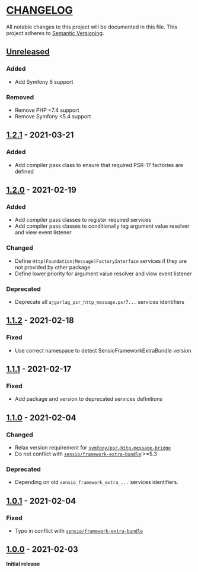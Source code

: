 # [CHANGELOG](http://keepachangelog.com/)
All notable changes to this project will be documented in this file.
This project adheres to [Semantic Versioning](http://semver.org/).

## [Unreleased](https://github.com/ajgarlag/psr-http-message-bundle/compare/1.2.1...main)

### Added
- Add Symfony 6 support

### Removed
- Remove PHP <7.4 support
- Remove Symfony <5.4 support

## [1.2.1](https://github.com/ajgarlag/psr-http-message-bundle/compare/1.2.1...1.2.1) - 2021-03-21

### Added
- Add compiler pass class to ensure that required PSR-17 factories are defined

## [1.2.0](https://github.com/ajgarlag/psr-http-message-bundle/compare/1.1.2...1.2.0) - 2021-02-19

### Added
- Add compiler pass classes to register required services
- Add compiler pass classes to conditionally tag argument value resolver and view event listener

### Changed
- Define `Http(Foundation|Message)FactoryInterface` services if they are not provided by other package
- Define lower priority for argument value resolver and view event listener

### Deprecated
- Deprecate all `ajgarlag_psr_http_message.psr7...` services identifiers

## [1.1.2](https://github.com/ajgarlag/psr-http-message-bundle/compare/1.1.1...1.1.2) - 2021-02-18

### Fixed
- Use correct namespace to detect SensioFrameworkExtraBundle version

## [1.1.1](https://github.com/ajgarlag/psr-http-message-bundle/compare/1.1.0...1.1.1) - 2021-02-17

### Fixed
- Add package and version to deprecated services definitions

## [1.1.0](https://github.com/ajgarlag/psr-http-message-bundle/compare/1.0.1...1.1.0) - 2021-02-04

### Changed
- Relax version requirement for [`symfony/psr-http-message-bridge`](https://github.com/symfony/psr-http-message-bridge)
- Do not conflict with [`sensio/framework-extra-bundle`](https://github.com/symfony/psr-http-message-bridge):>=5.3

### Deprecated
- Depending on old `sensio_framework_extra_...` services identifiers.

## [1.0.1](https://github.com/ajgarlag/psr-http-message-bundle/compare/1.0.0...1.0.1) - 2021-02-04

### Fixed
- Typo in conflict with [`sensio/framework-extra-bundle`](https://github.com/sensiolabs/SensioFrameworkExtraBundle)

## [1.0.0](https://github.com/ajgarlag/psr-http-message-bundle/releases/tag/1.0.0) - 2021-02-03

**Initial release**
